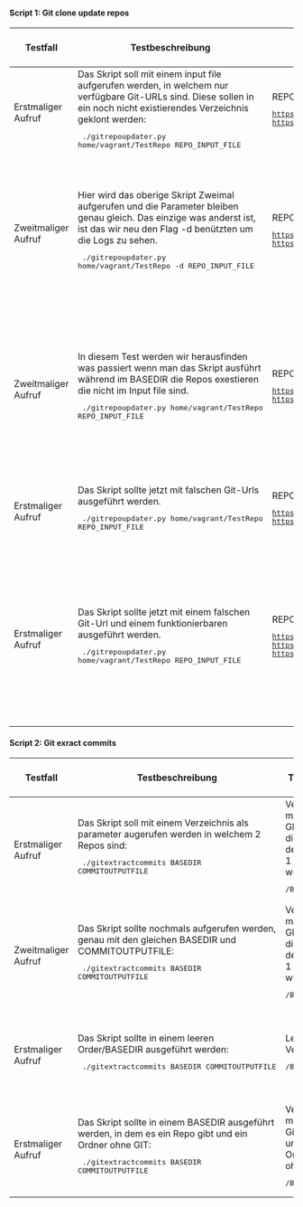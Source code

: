 #### Script 1: Git clone update repos

| Testfall | Testbeschreibung | Testdaten | erwartetes Testresultat | erhaltenes Testresultat | Tester | Testdatum und Teststatus |
|  - | - | - | - | - | - | - |
| Erstmaliger Aufruf | Das Skript soll mit einem input file aufgerufen werden, in welchem nur verfügbare Git-URLs sind. Diese sollen in ein noch nicht existierendes Verzeichnis geklont werden:<pre> ./gitrepoupdater.py home/vagrant/TestRepo REPO_INPUT_FILE</pre> |REPO_INPUT_FILE mit folgendem Inhalt:<pre>https://github.com/iotkitv3/http<br>https://github.com/WoodyXP/m122_projektarbeit_StefanA_LeonD/blob/main/docs/</pre> | Verzeichnis wird erstellt und alle Repos werden darin geklont | | | |
| Zweitmaliger Aufruf | Hier wird das oberige Skript Zweimal aufgerufen und die Parameter bleiben genau gleich. Das einzige was anderst ist, ist das wir neu den Flag -d benützten um die Logs zu sehen.<pre> ./gitrepoupdater.py home/vagrant/TestRepo -d REPO_INPUT_FILE</pre> |REPO_INPUT_FILE mit folgendem Inhalt:<pre>https://github.com/iotkitv3/http<br>https://github.com/WoodyXP/m122_projektarbeit_StefanA_LeonD/blob/main/docs/</pre> | Es sollten die Logs ausgegeben werden, die Logs sollten die Git Schritte beinhalten, das bedeutet das man Git Pull sehen müsste. | | | |
| Zweitmaliger Aufruf | In diesem Test werden wir herausfinden was passiert wenn man das Skript ausführt während im BASEDIR die Repos exestieren die nicht im Input file sind.<pre> ./gitrepoupdater.py home/vagrant/TestRepo REPO_INPUT_FILE</pre> |REPO_INPUT_FILE mit folgendem Inhalt:<pre>https://github.com/WoodyXP/Plantify<br>https://github.com/WoodyXP/Fast_Calculator</pre> | Die neuen Repos werden geclont und in das richtige Verzeichnis gestellt und die Repos die nicht im Input File stehen, werden gelöscht. | | | |
| Erstmaliger Aufruf |Das Skript sollte jetzt mit falschen Git-Urls ausgeführt werden.<pre> ./gitrepoupdater.py home/vagrant/TestRepo REPO_INPUT_FILE</pre> |REPO_INPUT_FILE mit folgendem Inhalt:<pre>https://github.com/iitv3/http<br>https://github.com/WoodyXP/m122_projektarbeLeonD/blob/main/docs/</pre> | Keine Repos werden geclont, ein Error Message gibt den Fehler aus. | | | |
| Erstmaliger Aufruf |Das Skript sollte jetzt mit einem falschen Git-Url und einem funktionierbaren ausgeführt werden.<pre> ./gitrepoupdater.py home/vagrant/TestRepo REPO_INPUT_FILE</pre> |REPO_INPUT_FILE mit folgendem Inhalt:<pre>https://github.com/iitv3/http<br>https://github.com/WoodyXP/Plantify<br>https://github.com/WoodyXP/Fast_Calculator</pre> | Nur das Repo mit dem guten Url wird geclont und das Repo mit dem falschen Link nicht, eine Error Message mit dem Fehler für das Repo wird ausgegeben. | | | |


#### Script 2: Git exract commits

| Testfall | Testbeschreibung | Testdaten | erwartetes Testresultat | erhaltenes Testresultat | Tester | Testdatum und Teststatus |
|  - | - | - | - | - | - | - |
| Erstmaliger Aufruf | Das Skript soll mit einem Verzeichnis als parameter augerufen werden in welchem 2 Repos sind:<pre> ./gitextractcommits BASEDIR COMMITOUTPUTFILE</pre> | Verzeichnis mit den GIT-Repos die mit dem Skript 1 geklont wurden:<pre>/BASEDIR</pre> | Alle Repos aus /BASEDIR werden gelesen und ein File COMMITOUTPUTFILE.csv erstellt mit allen Commits beider Repos | | | |
| Zweitmaliger Aufruf | Das Skript sollte nochmals aufgerufen werden, genau mit den gleichen BASEDIR und COMMITOUTPUTFILE:<pre> ./gitextractcommits BASEDIR COMMITOUTPUTFILE</pre> | Verzeichnis mit den GIT-Repos die mit dem Skript 1 geklont wurden:<pre>/BASEDIR</pre> | Alle Repos aus /BASEDIR werden gelesen und das COMMITOUTPUTFILE.csv soll ersetzt werden. | | | |
| Erstmaliger Aufruf | Das Skript sollte in einem leeren Order/BASEDIR ausgeführt werden:<pre> ./gitextractcommits BASEDIR COMMITOUTPUTFILE</pre> | Leeres Verzeichnis<pre>/BASEDIR</pre> | Keine Commits werden ausgelesen und kein COMMITOUTPUTFILE.csv wird erstellt, und eine Meldung wird angezeigt wo besagt, das im Verzeichnis keine Gitprojekte liegen. | | | |
| Erstmaliger Aufruf | Das Skript sollte in einem BASEDIR ausgeführt werden, in dem es ein Repo gibt und ein Ordner ohne GIT:<pre> ./gitextractcommits BASEDIR COMMITOUTPUTFILE</pre> | Verzeichnis mit einem GitRepo und einem Ordner ohne git<pre>/BASEDIR</pre> | Nur die Commits aus dem Repo werden ausgelesen und das Outputfile wird generiert, es wird Info ausgegeben das im anderem Ordner kein Git exestiert.. | | | |